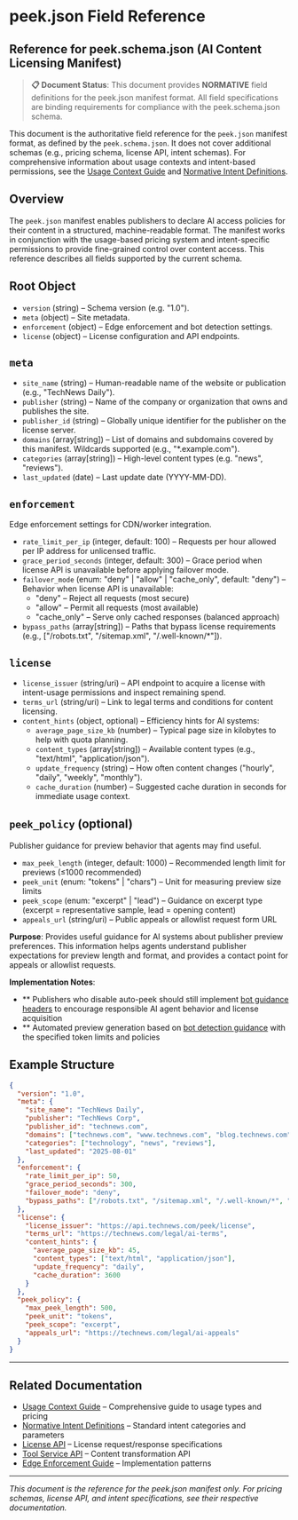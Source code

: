# peek.json Field Reference

## Reference for peek.schema.json (AI Content Licensing Manifest)

> **📋 Document Status**: This document provides **NORMATIVE** field definitions for the peek.json
> manifest format. All field specifications are binding requirements for compliance with the
> peek.schema.json schema.

This document is the authoritative field reference for the `peek.json` manifest format, as defined
by the `peek.schema.json`. It does not cover additional schemas (e.g., pricing schema, license API,
intent schemas). For comprehensive information about usage contexts and intent-based permissions,
see the [Usage Context Guide](usage-context-guide.md) and
[Normative Intent Definitions](normative-intent-definitions.md).

## Overview

The `peek.json` manifest enables publishers to declare AI access policies for their content in a
structured, machine-readable format. The manifest works in conjunction with the usage-based pricing
system and intent-specific permissions to provide fine-grained control over content access. This
reference describes all fields supported by the current schema.

## Root Object

- `version` (string) – Schema version (e.g. "1.0").
- `meta` (object) – Site metadata.
- `enforcement` (object) – Edge enforcement and bot detection settings.
- `license` (object) – License configuration and API endpoints.

## `meta`

- `site_name` (string) – Human-readable name of the website or publication (e.g., "TechNews Daily").
- `publisher` (string) – Name of the company or organization that owns and publishes the site.
- `publisher_id` (string) – Globally unique identifier for the publisher on the license server.
- `domains` (array[string]) – List of domains and subdomains covered by this manifest. Wildcards
  supported (e.g., "\*.example.com").
- `categories` (array[string]) – High-level content types (e.g. "news", "reviews").
- `last_updated` (date) – Last update date (YYYY-MM-DD).

## `enforcement`

Edge enforcement settings for CDN/worker integration.

- `rate_limit_per_ip` (integer, default: 100) – Requests per hour allowed per IP address for
  unlicensed traffic.
- `grace_period_seconds` (integer, default: 300) – Grace period when license API is unavailable
  before applying failover mode.
- `failover_mode` (enum: "deny" | "allow" | "cache_only", default: "deny") – Behavior when license
  API is unavailable:
  - "deny" – Reject all requests (most secure)
  - "allow" – Permit all requests (most available)
  - "cache_only" – Serve only cached responses (balanced approach)
- `bypass_paths` (array[string]) – Paths that bypass license requirements (e.g., ["/robots.txt",
  "/sitemap.xml", "/.well-known/*"]).

## `license`

- `license_issuer` (string/uri) – API endpoint to acquire a license with intent-usage permissions
  and inspect remaining spend.
- `terms_url` (string/uri) – Link to legal terms and conditions for content licensing.
- `content_hints` (object, optional) – Efficiency hints for AI systems:
  - `average_page_size_kb` (number) – Typical page size in kilobytes to help with quota planning.
  - `content_types` (array[string]) – Available content types (e.g., "text/html",
    "application/json").
  - `update_frequency` (string) – How often content changes ("hourly", "daily", "weekly",
    "monthly").
  - `cache_duration` (number) – Suggested cache duration in seconds for immediate usage context.

## `peek_policy` (optional)

Publisher guidance for preview behavior that agents may find useful.

- `max_peek_length` (integer, default: 1000) – Recommended length limit for previews (≤1000
  recommended)
- `peek_unit` (enum: "tokens" | "chars") – Unit for measuring preview size limits
- `peek_scope` (enum: "excerpt" | "lead") – Guidance on excerpt type (excerpt = representative
  sample, lead = opening content)
- `appeals_url` (string/uri) – Public appeals or allowlist request form URL

**Purpose**: Provides useful guidance for AI systems about publisher preview preferences. This
information helps agents understand publisher expectations for preview length and format, and
provides a contact point for appeals or allowlist requests.

**Implementation Notes**:

- \*\* Publishers who disable auto-peek should still implement
  [bot guidance headers](headers-and-content-negotiation.md#bot-guidance-headers-for-non-auto-peek-publishers)
  to encourage responsible AI agent behavior and license acquisition
- \*\* Automated preview generation based on
  [bot detection guidance](bot-detection-guidance.md) with the specified token limits and policies

## Example Structure

```json
{
  "version": "1.0",
  "meta": {
    "site_name": "TechNews Daily",
    "publisher": "TechNews Corp",
    "publisher_id": "technews.com",
    "domains": ["technews.com", "www.technews.com", "blog.technews.com"],
    "categories": ["technology", "news", "reviews"],
    "last_updated": "2025-08-01"
  },
  "enforcement": {
    "rate_limit_per_ip": 50,
    "grace_period_seconds": 300,
    "failover_mode": "deny",
    "bypass_paths": ["/robots.txt", "/sitemap.xml", "/.well-known/*", "/favicon.ico"]
  },
  "license": {
    "license_issuer": "https://api.technews.com/peek/license",
    "terms_url": "https://technews.com/legal/ai-terms",
    "content_hints": {
      "average_page_size_kb": 45,
      "content_types": ["text/html", "application/json"],
      "update_frequency": "daily",
      "cache_duration": 3600
    }
  },
  "peek_policy": {
    "max_peek_length": 500,
    "peek_unit": "tokens",
    "peek_scope": "excerpt",
    "appeals_url": "https://technews.com/legal/ai-appeals"
  }
}
```

---

## Related Documentation

- [Usage Context Guide](usage-context-guide.md) – Comprehensive guide to usage types and pricing
- [Normative Intent Definitions](normative-intent-definitions.md) – Standard intent categories and
  parameters
- [License API](license-api.md) – License request/response specifications
- [Tool Service API](tool-service-api.md) – Content transformation API
- [Edge Enforcement Guide](recommended-edge-enforcement-guide.md) – Implementation patterns

---

_This document is the reference for the peek.json manifest only. For pricing schemas, license API,
and intent specifications, see their respective documentation._

